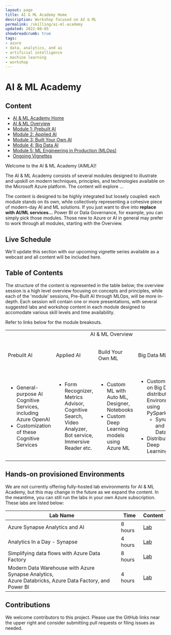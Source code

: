 ```yaml
---
layout: page
title: AI & ML Academy Home
description: Workshop focused on AI & ML
permalink: /skilling/ai-ml-academy
updated: 2022-08-05
showbreadcrumb: true
tags:
- azure
- data, analytics, and ai
- artificial intelligence
- machine learning
- workshop
---
```


# AI & ML Academy

## Content

* [AI & ML Academy Home](/PartnerResources/skilling/ai-ml-academy)
* [AI & ML Overview](/PartnerResources/skilling/ai-ml-academy/overview)
* [Module 1: Prebuilt AI](/PartnerResources/skilling/ai-ml-academy/prebuilt-ai)
* [Module 2: Applied AI](/PartnerResources/skilling/ai-ml-academy/applied-ai)
* [Module 3: Built Your Own AI](/PartnerResources/skilling/ai-ml-academy/build-your-own-ml)
* [Module 4: Big Data AI](/PartnerResources/skilling/ai-ml-academy/big-data-ml)
* [Module 5: ML Engineering in Production (MLOps)](/PartnerResources/skilling/ai-ml-academy/mlops)
* [Ongoing Vignettes](/PartnerResources/skilling/ai-ml-academy/vignettes)

Welcome to the AI & ML Academy (AIMLA)! 

The AI & ML Academy consists of several modules designed to illustrate and upskill on modern techniques, principles, and technologies available on the Microsoft Azure platform. The content will explore ... 

The content is designed to be highly integrated but loosely coupled: each module stands on its own, while collectively representing a cohesive piece of modern-day AI and ML solutions. If you just want to dive into **replace with AI/ML services...** Power BI or Data Governance, for example, you can simply pick those modules. Those new to Azure or AI in general may prefer to work through all modules, starting with the Overview.

## Live Schedule

We'll update this section with our upcoming vignette series available as a webcast and all content will be included here.

## Table of Contents

The structure of the content is represented in the table below; the overview session is a high level overview focusing on concepts and principles, while each of the 'module' sessions, Pre-Built AI through MLOps, will be more in-depth. Each session will contain one or more presentations, with several suggested labs and workshop content in each module designed to accomodate various skill levels and time availability.

Refer to links below for the module breakouts. 

<table>
<tr>
<td colspan="5" style="text-align: center;">AI & ML Overview</td>
</tr>
<tr>
<td>Prebuilt AI</td>
<td>Applied AI</td>
<td>Build Your Own ML</td>
<td>Big Data ML</td>
<td>ML Engineering in Production (MLOps)</td>
</tr>
<tr>
<td>
  <ul>
    <li>General-purpose AI Cognitive Services, including Azure OpenAI</li>
    <li>Customization of these Cognitive Services</li>
  </ul>
</td>
<td>
  <ul>
    <li>Form Recognizer, Metrics Advisor, Cognitive Search, Video Analyzer, Bot service, Immersive Reader etc.</li>
  </ul>
</td>
<td>
  <ul>
    <li>Custom ML with Auto ML, Designer, Notebooks</li>
    <li>Custom Deep Learning models using Azure ML</li>
  </ul>
</td>
<td>
  <ul>
    <li>Custom ML on Big Data in distributed Environments using PySpark
				<ul>
          <li>Synapse and Databricks</li>
        </ul>
    <li>Distributed Deep Learning</li>
  </ul>
</td>
<td>
  <ul>
    <li>Azure DevOps</li>
		<li>GitHub Actions</li>
    <li>MLFlow</li>
  </ul>
</td>
</tr>
</table>

## Hands-on provisioned Environments

We are not currently offering fully-hosted lab environments for AI & ML Academy, but this may change in the future as we expand the content. In the meantime, you can still run the labs in your own Azure subscription. These labs are listed below:

<!--
Want to go hands-on with a fully provisioned environment? Check out our AI & ML Academy lab environments hosted by Spektra Systems, available for a limited time. The environments are only available to United States based partners.

* Sign-up link: [https://bit.ly/3COKiz1](https://bit.ly/3COKiz1)
* Activation code: ACTIVATE1365

The lab environments available are listed below. The source content is available if you'd like to see what's covered in each lab -- however, the lab environment will display all of this info for you as you progress through the lab. Once the lab environment is started, there is a limited time to complete the lab due to the number of resources provisioned. If you'd like to keep all of the assets as you go through the lab, we recommend following the lab guides listed below and deploy the resources into your Azure account. 
-->

| Lab Name | Time | Content | 
|---|---|---|
| Azure Synapse Analytics and AI | 8 hours | [Lab](https://github.com/microsoft/MCW-Azure-Synapse-Analytics-and-AI/blob/master/Hands-on%20lab/HOL%20step-by%20step%20-%20Azure%20Synapse%20Analytics%20and%20AI.md) |
| Analytics In a Day - Synapse | 4 hours | [Lab](https://github.com/solliancenet/azure-synapse-analytics-day) |
| Simplifying data flows with Azure Data Factory | 8 hours | [Lab](https://github.com/solliancenet/tech-immersion-data-ai/blob/master/data-exp5/README.md) |
| Modern Data Warehouse with Azure Synapse Analytics, <br />Azure Databricks, Azure Data Factory, and Power BI | 4 hours | [Lab](https://github.com/solliancenet/tech-immersion-data-ai/blob/master/data-exp6/README.md) |

## Contributions

We welcome contributors to this project. Please use the GitHub links near the upper right and consider submitting pull requests or filing issues as needed.
